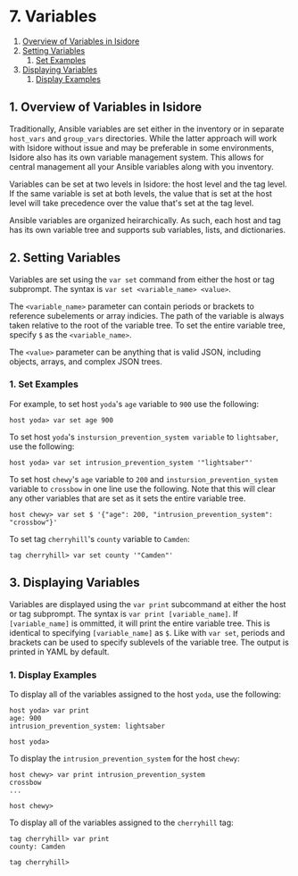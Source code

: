 # 7. Variables

1. [Overview of Variables in Isidore](#1-overview-of-variables-in-isidore)
2. [Setting Variables](#2-setting-variables)
   1. [Set Examples](#1-set-examples)
3. [Displaying Variables](#3-displaying-variables)
   1. [Display Examples](#1-display-examples)

## 1. Overview of Variables in Isidore

Traditionally, Ansible variables are set either in the inventory or in separate
`host_vars` and `group_vars` directories. While the latter approach will work
with Isidore without issue and may be preferable in some environments, Isidore
also has its own variable management system. This allows for central management
all your Ansible variables along with you inventory.

Variables can be set at two levels in Isidore: the host level and the tag
level. If the same variable is set at both levels, the value that is set at the
host level will take precedence over the value that's set at the tag level.

Ansible variables are organized heirarchically. As such, each host and tag has
its own variable tree and supports sub variables, lists, and dictionaries.

## 2. Setting Variables

Variables are set using the `var set` command from either the host or tag
subprompt. The syntax is `var set <variable_name> <value>`.

The `<variable_name>` parameter can contain periods or brackets to reference
subelements or array indicies. The path of the variable is always taken
relative to the root of the variable tree. To set the entire variable tree,
specify `$` as the `<variable_name>`.

The `<value>` parameter can be anything that is valid JSON, including objects,
arrays, and complex JSON trees.

### 1. Set Examples

For example, to set host `yoda`'s `age` variable to `900` use the following:

    host yoda> var set age 900

To set host `yoda`'s `instursion_prevention_system variable` to `lightsaber`,
use the following:

    host yoda> var set intrusion_prevention_system '"lightsaber"'

To set host `chewy`'s `age` variable to `200` and `instursion_prevention_system`
variable to `crossbow` in one line use the following. Note that this will clear
any other variables that are set as it sets the entire variable tree.

    host chewy> var set $ '{"age": 200, "intrusion_prevention_system": "crossbow"}'

To set tag `cherryhill`'s `county` variable to `Camden`:

    tag cherryhill> var set county '"Camden"'

## 3. Displaying Variables

Variables are displayed using the `var print` subcommand at either the host or
tag subprompt. The syntax is `var print [variable_name]`. If `[variable_name]`
is ommitted, it will print the entire variable tree. This is identical to
specifying `[variable_name]` as `$`. Like with `var set`, periods and brackets
can be used to specify sublevels of the variable tree. The output is printed in
YAML by default.

### 1. Display Examples

To display all of the variables assigned to the host `yoda`, use the following:

    host yoda> var print
    age: 900
    intrusion_prevention_system: lightsaber
    
    host yoda>

To display the `intrusion_prevention_system` for the host `chewy`:

    host chewy> var print intrusion_prevention_system
    crossbow
    ...
    
    host chewy>

To display all of the variables assigned to the `cherryhill` tag:

    tag cherryhill> var print
    county: Camden
    
    tag cherryhill>

